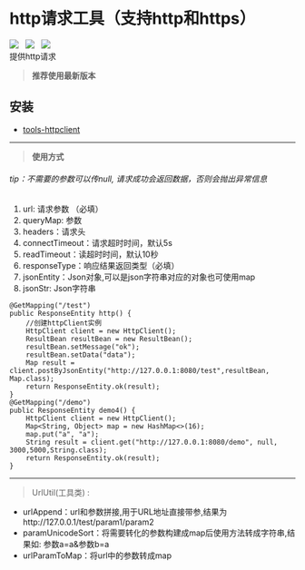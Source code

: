 # http请求工具（支持http和https）
![](https://img.shields.io/badge/version-1.0.1-green.svg) &nbsp; ![](https://img.shields.io/badge/author-Gjing-green.svg) &nbsp; ![](https://img.shields.io/badge/builder-success-green.svg)   
  提供http请求
> **推荐使用最新版本**   

**安装**
---
* <a href="https://mvnrepository.com/artifact/cn.gjing/tools-httpclient/" title="http工具包">tools-httpclient</a>  
---
> **使用方式**    
###### tip：不需要的参数可以传null, 请求成功会返回数据，否则会抛出异常信息
1. url: 请求参数 （必填）
2. queryMap: 参数
3. headers：请求头
4. connectTimeout：请求超时时间，默认5s
5. readTimeout：读超时时间，默认10秒
6. responseType：响应结果返回类型（必填）
7. jsonEntity：Json对象,可以是json字符串对应的对象也可使用map
8. jsonStr: Json字符串
``` 
@GetMapping("/test")
public ResponseEntity http() {
    //创建httpClient实例
    HttpClient client = new HttpClient();
    ResultBean resultBean = new ResultBean();
    resultBean.setMessage("ok");
    resultBean.setData("data");
    Map result = client.postByJsonEntity("http://127.0.0.1:8080/test",resultBean, Map.class);
    return ResponseEntity.ok(result);
}
@GetMapping("/demo")
public ResponseEntity demo4() {
    HttpClient client = new HttpClient();
    Map<String, Object> map = new HashMap<>(16);
    map.put("a", "a");
    String result = client.get("http://127.0.0.1:8080/demo", null, 3000,5000,String.class);
    return ResponseEntity.ok(result);
}
```
---
> UrlUtil(工具类) : 
* urlAppend：url和参数拼接,用于URL地址直接带参,结果为http://127.0.0.1/test/param1/param2
* paramUnicodeSort：将需要转化的参数构建成map后使用方法转成字符串,结果如: 参数a=a&参数b=a
* urlParamToMap：将url中的参数转成map